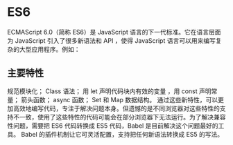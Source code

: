 # ES6

ECMAScript 6.0（简称 ES6）是 JavaScript 语言的下一代标准。它在语言层面为 JavaScript 引入了很多新语法和 API ，使得 JavaScript 语言可以用来编写复杂的大型应用程序。例如：

## 主要特性
规范模块化；
Class 语法；
用 let 声明代码块内有效的变量 ，用 const 声明常量；
箭头函数；
async 函数；
Set 和 Map 数据结构。
通过这些新特性，可以更加高效地编写代码，专注于解决问题本身。但遗憾的是不同浏览器对这些特性的支持不一致，使用了这些特性的代码可能会在部分浏览器下无法运行。为了解决兼容性问题，需要把 ES6 代码转换成 ES5 代码，Babel 是目前解决这个问题最好的工具。 Babel 的插件机制让它可灵活配置，支持把任何新语法转换成 ES5 的写法。